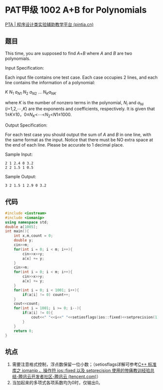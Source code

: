 # PAT甲级 1002 A+B for Polynomials

[PTA | 程序设计类实验辅助教学平台 (pintia.cn)](https://pintia.cn/problem-sets/994805342720868352/exam/problems/994805526272000000?type=7&page=0)

## 题目

This time, you are supposed to find *A*+*B* where *A* and *B* are two polynomials.

Input Specification:

Each input file contains one test case. Each case occupies 2 lines, and each line contains the information of a polynomial:

$K$ $N_1$ $a_{N1}$ $N_2$ $a_{N2}$ ... $N_Ka_{NK}$

where *K* is the number of nonzero terms in the polynomial, $N_i$ and $a_{Ni}$ (*i*=1,2,⋯,*K*) are the exponents and coefficients, respectively. It is given that 1≤$K$≤10，0≤$N_K$<⋯<$N_2$<$N1$≤1000.

Output Specification:

For each test case you should output the sum of *A* and *B* in one line, with the same format as the input. Notice that there must be NO extra space at the end of each line. Please be accurate to 1 decimal place.

Sample Input:

```in
2 1 2.4 0 3.2
2 2 1.5 1 0.5
```

Sample Output:

```out
3 2 1.5 1 2.9 0 3.2
```

## 代码

```c++
#include <iostream>
#include <iomanip>
using namespace std;
double a[1005];
int main(){
    int x,m,count = 0;
    double y;
    cin>>m;
    for(int i = 0; i < m; i++){
        cin>>x>>y;
        a[x] += y;
    }
    cin>>m;
    for(int i = 0; i < m; i++){
        cin>>x>>y;
        a[x] += y;
    }
    for(int i = 0; i < 1001; i++){
        if(a[i] != 0) count++;
    }
    cout<<count;
    for(int i = 1001; i >= 0; i--){
        if(a[i] != 0){
            cout<<" "<<i<<" "<<setiosflags(ios::fixed)<<setprecision(1)<<a[i];
        }
    }
    return 0;
}
```

## 坑点

1. 需要注意格式控制，浮点数保留一位小数；（setiosflags详解可参考[C++ 标准库之 iomanip 、操作符 ios::fixed 以及 setprecision 使用的惨痛教训经验总结-腾讯云开发者社区-腾讯云 (tencent.com)](https://cloud.tencent.com/developer/article/1416384)）
2. 当加起来的多项式各项系数均为0时，仅输出0。